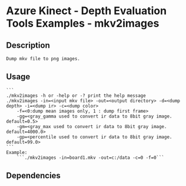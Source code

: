 # Azure Kinect - Depth Evaluation Tools Examples - mkv2images

## Description

	Dump mkv file to png images.

## Usage
    
	```
    ./mkv2images -h or -help or -? print the help message
    ./mkv2images -in=<input mkv file> -out=<output directory> -d=<dump depth> -i=<dump ir> -c=<dump color>
		-f=<0:dump mean images only, 1 : dump first frame>
		-gg=<gray_gamma used to convert ir data to 8bit gray image. default=0.5>
		-gm=<gray_max used to convert ir data to 8bit gray image. default=4000.0>
		-gp=<percentile used to convert ir data to 8bit gray image. default=99.0>
	```
    Example:
		```./mkv2images -in=board1.mkv -out=c:/data -c=0 -f=0```

## Dependencies 